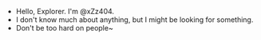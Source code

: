 - Hello, Explorer. I'm @xZz404.
- I don't know much about anything, but I might be looking for something.
- Don't be too hard on people~
